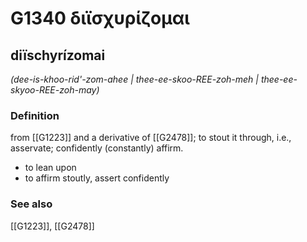 # G1340 διϊσχυρίζομαι

## diïschyrízomai

_(dee-is-khoo-rid'-zom-ahee | thee-ee-skoo-REE-zoh-meh | thee-ee-skyoo-REE-zoh-may)_

### Definition

from [[G1223]] and a derivative of [[G2478]]; to stout it through, i.e., asservate; confidently (constantly) affirm.

- to lean upon
- to affirm stoutly, assert confidently

### See also

[[G1223]], [[G2478]]

